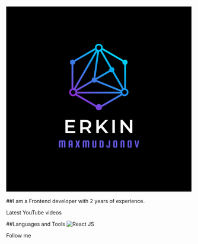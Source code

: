 [![Header](https://github.com/Erkin303m/erkin303m/blob/main/assets/user.png)](https://github.com/Erkin303m/erkin303m/blob/main/assets/user.png)

##I am a Frontend developer with 2 years of experience.

Latest YouTube videos

##Languages and Tools
![React JS](https://img.shields.io/static/v1?label=&ReactJS=<MESSAGE>&color=090909?style=for-the-badge&logo=react&logoColor=#04d8f9)

Follow me